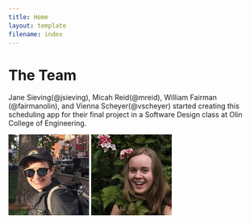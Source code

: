 ```yaml
---
title: Home
layout: template
filename: index
---
```


# The Team
Jane Sieving(@jsieving), Micah Reid(@mreid), William Fairman (@fairmanolin), and Vienna Scheyer(@vscheyer) started creating this scheduling app for their final project in a Software Design class at Olin College of Engineering.

 ![Micah Reid](micah_profile.jpg)  ![Vienna Scheyer](vienna_profile.jpg)
